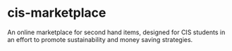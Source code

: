 # cis-marketplace
An online marketplace for second hand items, designed for CIS students in an effort to promote sustainability and money saving strategies.
